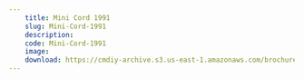```yaml
---
    title: Mini Cord 1991
    slug: Mini-Cord-1991
    description:
    code: Mini-Cord-1991
    image:
    download: https://cmdiy-archive.s3.us-east-1.amazonaws.com/brochures/documents/Mini+Cord+1991.pdf
---
```

<!-- Content of the page -->

##
        